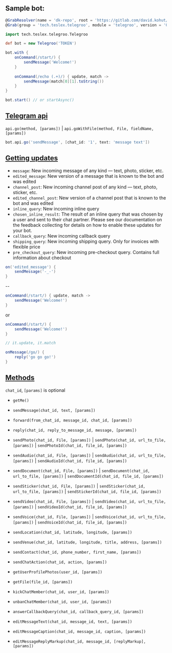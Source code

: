 ## Sample bot:

```groovy
@GrabResolver(name = 'dk-repo', root = 'https://gitlab.com/david.kohut/maven-repo/raw/master')
@Grab(group = 'tech.teslex.telegroo', module = 'telegroo', version = '0.1')

import tech.teslex.telegroo.Telegroo

def bot = new Telegroo('TOKEN')

bot.with {
	onCommand(/start/) {
		sendMessage('Welcome!')
	}
	
	onCommand(/echo (.+)/) { update, match ->
		sendMessage(match[0][1].toString())
	}
}

bot.start() // or startAsync()
```

## [Telegram api](https://core.telegram.org/bots/api)

`api.go(method, [params])` |
`api.goWithFile(method, File, fieldName, [params])`

```groovy
bot.api.go('sendMessage', [chat_id: '1', text: 'message text'])
```


## [Getting updates](https://core.telegram.org/bots/api#getting-updates)

- `message`: New incoming message of any kind — text, photo, sticker, etc. 
- `edited_message`:  New version of a message that is known to the bot and was edited
- `channel_post`: New incoming channel post of any kind — text, photo, sticker, etc.
- `edited_channel_post`: New version of a channel post that is known to the bot and was edited
- `inline_query`: New incoming inline query
- `chosen_inline_result`: The result of an inline query that was chosen by a user and sent to their chat partner. Please see our documentation on the feedback collecting for details on how to enable these updates for your bot.
- `callback_query`: New incoming callback query
- `shipping_query`: New incoming shipping query. Only for invoices with flexible price
- `pre_checkout_query`: New incoming pre-checkout query. Contains full information about checkout


```groovy
on('edited_message') {
	sendMessage('-_-')
}
```

--

```groovy
onCommand(/start/) { update, match ->
	sendMessage('Welcome!')
}
```
or
```groovy
onCommand(/start/) {
	sendMessage('Welcome!')
}

// it.update, it.match
```
```groovy
onMessage(/go/) {
	reply('go go go!')
} 
```

## [Methods](https://core.telegram.org/bots/api#available-methods)
`chat_id`, `[params]` is optional

- `getMe()`

- `sendMessage(chat_id, text, [params])`

- `forward(from_chat_id, message_id, chat_id, [params])`

- `reply(chat_id, reply_to_message_id, message, [params])`

- `sendPhoto(chat_id, File, [params])` | `sendPhoto(chat_id, url_to_file, [params])` | `sendPhotoId(chat_id, file_id, [params])`

- `sendAudio(chat_id, File, [params])` | `sendAudio(chat_id, url_to_file, [params])` | `sendAudioId(chat_id, file_id, [params])`

- `sendDocument(chat_id, File, [params])` | `sendDocument(chat_id, url_to_file, [params])` | `sendDocumentId(chat_id, file_id, [params])`

- `sendSticker(chat_id, File, [params])` | `sendSticker(chat_id, url_to_file, [params])` | `sendStickerId(chat_id, file_id, [params])`

- `sendVideo(chat_id, File, [params])` | `sendVideo(chat_id, url_to_file, [params])` | `sendVideoId(chat_id, file_id, [params])`

- `sendVoice(chat_id, File, [params])` | `sendVoice(chat_id, url_to_file, [params])` | `sendVoiceId(chat_id, file_id, [params])`

- `sendLocation(chat_id, latitude, longitude, [params])`

- `sendVenue(chat_id, latitude, longitude, title, address, [params])`

- `sendContact(chat_id, phone_number, first_name, [params])`

- `sendChatAction(chat_id, action, [params])`

- `getUserProfilePhotos(user_id, [params])`

- `getFile(file_id, [params])`

- `kickChatMember(chat_id, user_id, [params])`

- `unbanChatMember(chat_id, user_id, [params])`

- `answerCallbackQuery(chat_id, callback_query_id, [params])`

- `editMessageText(chat_id, message_id, text, [params])`

- `editMessageCaption(chat_id, message_id, caption, [params])`

- `editMessageReplyMarkup(chat_id, message_id, [replyMarkup], [params])`
